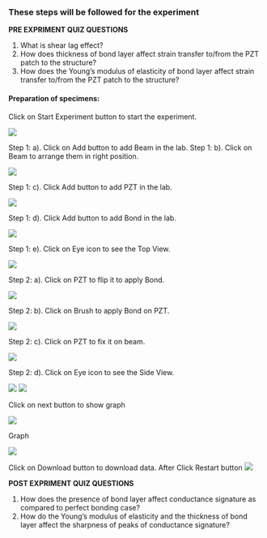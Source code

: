 ### These steps will be followed for the experiment

**PRE EXPRIMENT QUIZ QUESTIONS**
	
1) What is shear lag effect?
2) How does thickness of bond layer affect strain transfer to/from the PZT patch to the structure?
3) How does the Young’s modulus of elasticity of bond layer affect strain transfer to/from the PZT patch to the structure?


#### Preparation of specimens:

Click on Start Experiment button to start the experiment.

<img src="images/pr1.png"/>

Step 1: a). Click on Add button to add Beam in the lab.
Step 1: b). Click on Beam to arrange them in right position.

<img src="images/pr2.png"/>

Step 1: c). Click Add button to add PZT in the lab.

<img src="images/pr3.png"/>

Step 1: d). Click Add button to add Bond in the lab.

<img src="images/pr4.png"/>

Step 1: e). Click on Eye icon to see the Top View.

<img src="images/pr5.png"/>

Step 2: a). Click on PZT to flip it to apply Bond.

<img src="images/pr6.png"/>

Step 2: b). Click on Brush to apply Bond on PZT.

<img src="images/pr7.png"/>

Step 2: c). Click on PZT to fix it on beam.

<img src="images/pr8.png"/>

Step 2: d). Click on Eye icon to see the Side View.

<img src="images/pr9.png"/>
 


<img src="images/pr11.png"/>

Click on next button to show graph

<img src="images/pr12.png"/>

Graph

<img src="images/pr13.png"/>

Click on Download button to download data.
After Click Restart button
<img src="images/pr14.png"/>

**POST EXPRIMENT QUIZ QUESTIONS**

1) How does the presence of bond layer affect conductance signature as
compared to perfect bonding case?
2) How do the Young’s modulus of elasticity and the thickness of bond
layer affect the sharpness of peaks of conductance signature?